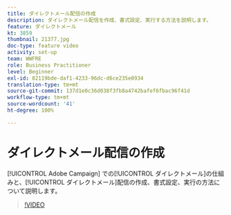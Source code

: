 ```yaml
---
title: ダイレクトメール配信の作成
description: ダイレクトメール配信を作成、書式設定、実行する方法を説明します。
feature: ダイレクトメール
kt: 3859
thumbnail: 21377.jpg
doc-type: feature video
activity: set-up
team: WWFRE
role: Business Practitioner
level: Beginner
exl-id: 82119bde-daf1-4233-96dc-d6ce235e0934
translation-type: tm+mt
source-git-commit: 137d1e0c36d038f3fb8a4742bafef6fbac96f41d
workflow-type: tm+mt
source-wordcount: '41'
ht-degree: 100%

---
```


# ダイレクトメール配信の作成

[!UICONTROL Adobe Campaign] での[!UICONTROL ダイレクトメール]の仕組みと、[!UICONTROL ダイレクトメール]配信の作成、書式設定、実行の方法について説明します。

>[!VIDEO](https://video.tv.adobe.com/v/21377?quality=12)
